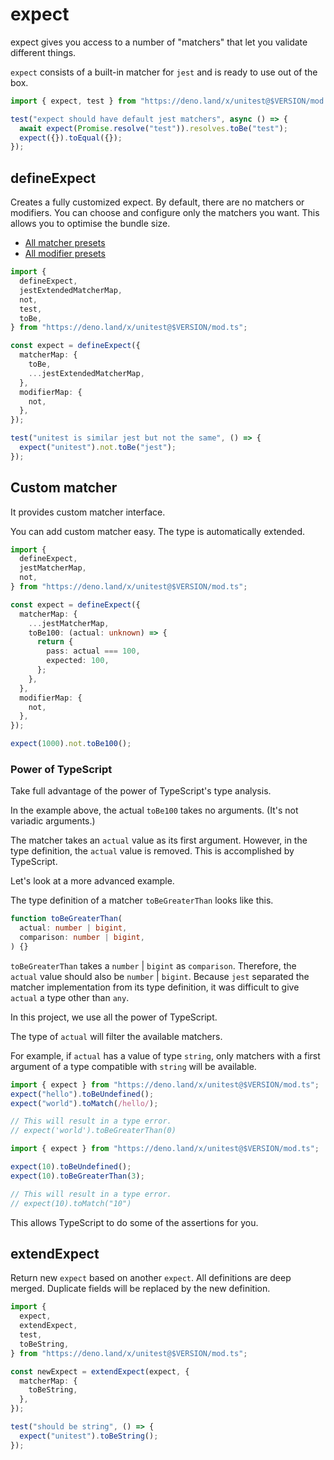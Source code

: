 # expect

expect gives you access to a number of "matchers" that let you validate
different things.

`expect` consists of a built-in matcher for `jest` and is ready to use out of
the box.

```ts
import { expect, test } from "https://deno.land/x/unitest@$VERSION/mod.ts";

test("expect should have default jest matchers", async () => {
  await expect(Promise.resolve("test")).resolves.toBe("test");
  expect({}).toEqual({});
});
```

## defineExpect

Creates a fully customized expect. By default, there are no matchers or
modifiers. You can choose and configure only the matchers you want. This allows
you to optimise the bundle size.

- [All matcher presets](../matcher/README.md)
- [All modifier presets](../modifier/README.md)

```ts
import {
  defineExpect,
  jestExtendedMatcherMap,
  not,
  test,
  toBe,
} from "https://deno.land/x/unitest@$VERSION/mod.ts";

const expect = defineExpect({
  matcherMap: {
    toBe,
    ...jestExtendedMatcherMap,
  },
  modifierMap: {
    not,
  },
});

test("unitest is similar jest but not the same", () => {
  expect("unitest").not.toBe("jest");
});
```

## Custom matcher

It provides custom matcher interface.

You can add custom matcher easy. The type is automatically extended.

```ts
import {
  defineExpect,
  jestMatcherMap,
  not,
} from "https://deno.land/x/unitest@$VERSION/mod.ts";

const expect = defineExpect({
  matcherMap: {
    ...jestMatcherMap,
    toBe100: (actual: unknown) => {
      return {
        pass: actual === 100,
        expected: 100,
      };
    },
  },
  modifierMap: {
    not,
  },
});

expect(1000).not.toBe100();
```

### Power of TypeScript

Take full advantage of the power of TypeScript's type analysis.

In the example above, the actual `toBe100` takes no arguments. (It's not
variadic arguments.)

The matcher takes an `actual` value as its first argument. However, in the type
definition, the `actual` value is removed. This is accomplished by TypeScript.

Let's look at a more advanced example.

The type definition of a matcher `toBeGreaterThan` looks like this.

```ts
function toBeGreaterThan(
  actual: number | bigint,
  comparison: number | bigint,
) {}
```

`toBeGreaterThan` takes a `number` | `bigint` as `comparison`. Therefore, the
`actual` value should also be `number` | `bigint`. Because `jest` separated the
matcher implementation from its type definition, it was difficult to give
`actual` a type other than `any`.

In this project, we use all the power of TypeScript.

The type of `actual` will filter the available matchers.

For example, if `actual` has a value of type `string`, only matchers with a
first argument of a type compatible with `string` will be available.

```ts
import { expect } from "https://deno.land/x/unitest@$VERSION/mod.ts";
expect("hello").toBeUndefined();
expect("world").toMatch(/hello/);

// This will result in a type error.
// expect('world').toBeGreaterThan(0)
```

```ts
import { expect } from "https://deno.land/x/unitest@$VERSION/mod.ts";

expect(10).toBeUndefined();
expect(10).toBeGreaterThan(3);

// This will result in a type error.
// expect(10).toMatch("10")
```

This allows TypeScript to do some of the assertions for you.

## extendExpect

Return new `expect` based on another `expect`. All definitions are deep merged.
Duplicate fields will be replaced by the new definition.

```ts
import {
  expect,
  extendExpect,
  test,
  toBeString,
} from "https://deno.land/x/unitest@$VERSION/mod.ts";

const newExpect = extendExpect(expect, {
  matcherMap: {
    toBeString,
  },
});

test("should be string", () => {
  expect("unitest").toBeString();
});
```
